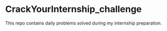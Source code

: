 # CrackYourInternship_challenge
This repo contains daily problems solved during my internship preparation.

